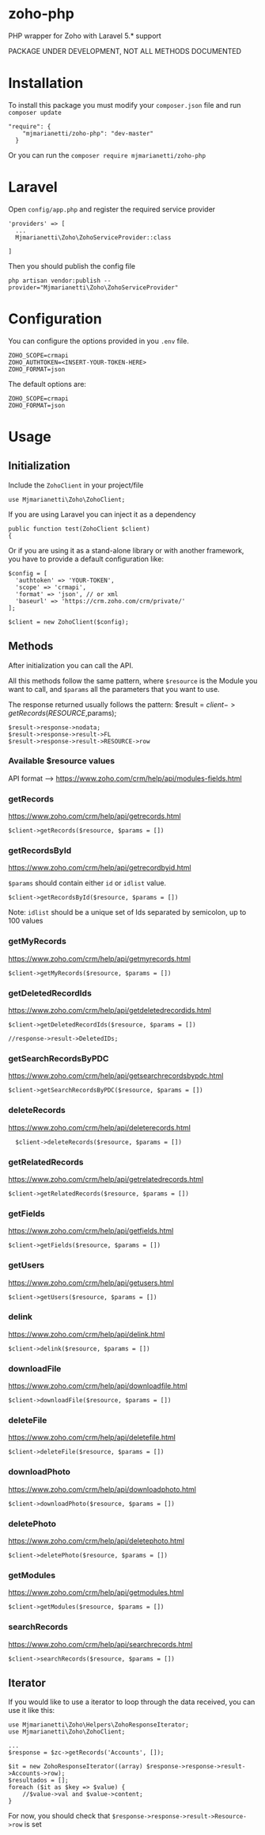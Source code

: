 # zoho-php
PHP wrapper for Zoho with Laravel 5.* support

PACKAGE UNDER DEVELOPMENT, NOT ALL METHODS DOCUMENTED

# Installation

To install this package you must modify your `composer.json` file and run `composer update`

    "require": {
        "mjmarianetti/zoho-php": "dev-master"
      }

Or you can run the `composer require mjmarianetti/zoho-php`

# Laravel

Open `config/app.php` and register the required service provider

    'providers' => [
      ...
      Mjmarianetti\Zoho\ZohoServiceProvider::class

    ]

Then you should publish the config file

    php artisan vendor:publish --provider="Mjmarianetti\Zoho\ZohoServiceProvider"


# Configuration

You can configure the options provided in you `.env` file.

    ZOHO_SCOPE=crmapi
    ZOHO_AUTHTOKEN=<INSERT-YOUR-TOKEN-HERE>
    ZOHO_FORMAT=json

The default options are:

    ZOHO_SCOPE=crmapi
    ZOHO_FORMAT=json

# Usage

## Initialization

Include the `ZohoClient` in your project/file

    use Mjmarianetti\Zoho\ZohoClient;

If you are using Laravel you can inject it as a dependency

    public function test(ZohoClient $client)
    {

Or if you are using it as a stand-alone library or with another framework, you have to provide a default configuration like:

    $config = [
      'authtoken' => 'YOUR-TOKEN',
      'scope' => 'crmapi',
      'format' => 'json', // or xml
      'baseurl' => 'https://crm.zoho.com/crm/private/'
    ];

    $client = new ZohoClient($config);

## Methods

After initialization you can call the API.

All this methods follow the same pattern, where `$resource` is the Module you want to call, and `$params` all the parameters that you want to use.

The response returned usually follows the pattern:
    $result = $client->getRecords(RESOURCE,$params);

    $result->response->nodata;
    $result->response->result->FL
    $result->response->result->RESOURCE->row

### Available $resource values

API format --> https://www.zoho.com/crm/help/api/modules-fields.html


### getRecords

https://www.zoho.com/crm/help/api/getrecords.html

    $client->getRecords($resource, $params = [])

### getRecordsById

https://www.zoho.com/crm/help/api/getrecordbyid.html

`$params` should contain either `id` or `idlist` value.

    $client->getRecordsById($resource, $params = [])


Note: `idlist` should be a unique set of Ids separated by semicolon, up to 100 values

### getMyRecords

https://www.zoho.com/crm/help/api/getmyrecords.html

    $client->getMyRecords($resource, $params = [])


### getDeletedRecordIds

https://www.zoho.com/crm/help/api/getdeletedrecordids.html

    $client->getDeletedRecordIds($resource, $params = [])

    //response->result->DeletedIDs;


### getSearchRecordsByPDC

https://www.zoho.com/crm/help/api/getsearchrecordsbypdc.html

    $client->getSearchRecordsByPDC($resource, $params = [])

### deleteRecords

https://www.zoho.com/crm/help/api/deleterecords.html

      $client->deleteRecords($resource, $params = [])

### getRelatedRecords

https://www.zoho.com/crm/help/api/getrelatedrecords.html

    $client->getRelatedRecords($resource, $params = [])

### getFields

https://www.zoho.com/crm/help/api/getfields.html

    $client->getFields($resource, $params = [])

### getUsers

https://www.zoho.com/crm/help/api/getusers.html

    $client->getUsers($resource, $params = [])


### delink

https://www.zoho.com/crm/help/api/delink.html

    $client->delink($resource, $params = [])


### downloadFile

https://www.zoho.com/crm/help/api/downloadfile.html

    $client->downloadFile($resource, $params = [])

### deleteFile

https://www.zoho.com/crm/help/api/deletefile.html

    $client->deleteFile($resource, $params = [])

### downloadPhoto

https://www.zoho.com/crm/help/api/downloadphoto.html

    $client->downloadPhoto($resource, $params = [])

### deletePhoto

https://www.zoho.com/crm/help/api/deletephoto.html

    $client->deletePhoto($resource, $params = [])

### getModules

https://www.zoho.com/crm/help/api/getmodules.html

    $client->getModules($resource, $params = [])

### searchRecords

https://www.zoho.com/crm/help/api/searchrecords.html

    $client->searchRecords($resource, $params = [])


## Iterator

If you would like to use a iterator to loop through the data received, you can use it like this:

    use Mjmarianetti\Zoho\Helpers\ZohoResponseIterator;
    use Mjmarianetti\Zoho\ZohoClient;

    ...
    $response = $zc->getRecords('Accounts', []);

    $it = new ZohoResponseIterator((array) $response->response->result->Accounts->row);
    $resultados = [];
    foreach ($it as $key => $value) {
        //$value->val and $value->content;      
    }

For now, you should check that `$response->response->result->Resource->row` is set
